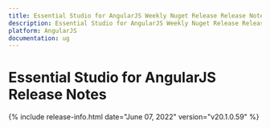 ```yaml
---
title: Essential Studio for AngularJS Weekly Nuget Release Release Notes  
description: Essential Studio for AngularJS Weekly Nuget Release Release Notes  
platform: AngularJS
documentation: ug
---
```


# Essential Studio for AngularJS  Release Notes  

{% include release-info.html date="June 07, 2022"  version="v20.1.0.59" %} 






